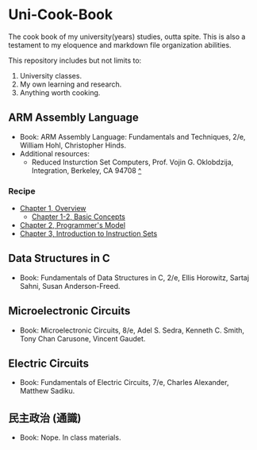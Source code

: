 # Uni-Cook-Book
The cook book of my university(years) studies, outta spite.
This is also a testament to my eloquence and markdown file organization abilities.

This repository includes but not limits to:
1. University classes.
2. My own learning and research.
3. Anything worth cooking.

## ARM Assembly Language
- Book: ARM Assembly Language: Fundamentals and Techniques, 2/e, William Hohl, Christopher Hinds.
- Additional resources:
  - Reduced Insturction Set Computers, Prof. Vojin G. Oklobdzija, Integration, Berkeley, CA 94708 [^](ARM%20ASM/resources/RISC-Chaptr.PDF)


### Recipe
- [Chapter 1, Overview](ARM%20ASM/Chapter%201%20An%20Overview%20of%20Computing%20System.md)
  - [Chapter 1-2, Basic Concepts](ARM%20ASM/Chapter%201_2%20Basic%20Concepts.md)
- [Chapter 2, Programmer's Model](ARM%20ASM/Chapter%202%20The%20Programmer's%20Model.md)
- [Chapter 3, Introduction to Instruction Sets](ARM%20ASM/Chapter%203%20Introduction%20to%20Instruction%20Sets.md)

## Data Structures in C
- Book: Fundamentals of Data Structures in C, 2/e, Ellis Horowitz, Sartaj Sahni, Susan Anderson-Freed.

## Microelectronic Circuits
- Book: Microelectronic Circuits, 8/e, Adel S. Sedra, Kenneth C. Smith, Tony Chan Carusone, Vincent Gaudet.

## Electric Circuits
- Book: Fundamentals of Electric Circuits, 7/e, Charles Alexander, Matthew Sadiku.

## 民主政治 (通識)
- Book: Nope. In class materials.